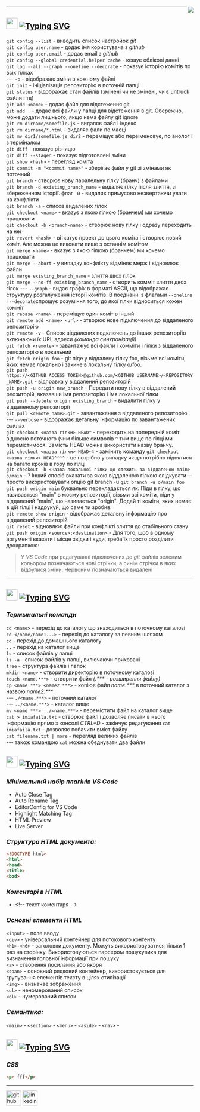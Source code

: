 [<img src="https://img.shields.io/badge/made%20by-Nightmare-blue" align="right"/>](https://github.com/qnightmare/)
___
## [<img src="https://img.shields.io/badge/⁘-Lesson%201-green" height="30" />](https://github.com/qnightmare/today-i-lerned/edit/main/README.md#lesson-1)  [![Typing SVG](https://readme-typing-svg.herokuapp.com?color=F7F7F7&background=3499D4&vCenter=true&width=750&height=30&lines=+~+Main+git+command)](https://git.io/typing-svg)
  `git config --list` - виводить список настройок *git*  
  `git config user.name` - додає імя користувача з *github*  
  `git config user.email` - додає email з *github*  
  `git config --global credential.helper cache` - кешує облікові данні  
  `git log --all --graph --oneline --decorate` - показує історію комітів по всіх гілках  
  --- `-p` - відображає зміни в кожному файлі  
  `git init`        - ініціалізація репозиторію в поточній папці  
  `git status`      - відображає стан файлів (змінені чи не змінені, чи є untruck файли і тд)  
  `git add <name>`  - додає файл для відстеження git  
  `git add .`       - додає всі файли у папці для відстеження в git. Обережно, може додати лишнього, якщо нема файлу git ignore  
  `git rm dirname/somefile.js` - видаляє файл і індекс  
  `git rm dirname/*.html` - видаляє фали по масці  
  `git mv dir1/somefile.js dir2` - переміщує або переіменовує, по анології з терміналом  
  `git diff` - показує різницю  
  `git diff --staged` - показує підготовлені зміни  
  `git show <hash>` - перегляд коміта  
   `git commit -m "<commit name>"` - зберігає файл у git зі змінами як поточний  
  `git branch`      - створює нову паралельну гілку (бранч) з файлами  
  `git branch -d existing_branch_name` - видаляє гілку після злиття, зі збереженням історії. флаг `-D` - видаляє примусово незвертаючи уваги на конфлікти  
  `git branch -a` - списов видалених гілок  
  `git checkout <name>` - вказує з якою гілкою (бранчем) ми хочемо працювати  
  `git checkout -b <branch-name>` - створює нову гілку і одразу переходить на неї  
  `git revert <hash>` - віткатує проект до цього коміта і створює новий коміт. Але можна це виконати лише з останнім комітом  
  `git merge <name>` - вказує з якою гілкою (бранчем) ми хочемо працювати  
  `git merge --abort` - у випадку конфлікту відміняє мерж і відновлює файли  
  `git merge existing_branch_name` - злиття двох гілок  
  `git merge --no-ff existing_branch_name` - створить комміт злиття двох гілок 
  --- `--graph` - видає графік в форматі ASCII, що відображає структуру розгалуження історії комітів. В поєднанні з флагами `--oneline` i `--decorate`спрощує розуміння того, до якої гілки відноситься кожен комміт  
  `git rebase <name>` - переміщує один коміт в інший  
  `git remote add <name> <url>` - зтворює нове підключення до віддаленого репозиторію  
  `git remote -v` - Список віддалених подключень до інших репозиторіїв включаючи їх URL адреси *(команда синхронізації)*  
  `git fetch <remote>` - завантажує всі файли і комміти і гілки з віддаленого репозиторію в локальний  
  `git fetch origin foo` - git піде у віддалену гілку foo, візьме всі коміти, яких немає локально і закине в локальну гілку o/foo.  
  `git push https://<GITHUB_ACCESS_TOKEN>@github.com/<GITHUB_USERNAME>/<REPOSITORY_NAME>.git` - відправка у віддалений репозиторій  
  `git push -u origin new_branch` - Передати нову гілку в віддалений реозиторій, вказавши імя репозиторію і імя локальної гілки  
  `git push --delete origin existing_branch` - видалити гілку у віддаленому репозиторії  
  `git pull <remote_name>.git` - завантаження з віддаленого репозиторію  
      --- `--verbose` - відображає детальну інформацію по завантажених файлах  
  `git checkout <назва гілки> HEAD^` - переходить на попередній коміт відносно поточного (чим більше символів `^` тим вище по гілці ми перемістимося. Замість HEAD можна використати назву бранчу.  
  `git checkout <назва гілки> HEAD~4` - замінить команду `git checkout <назва гілки> HEAD^^^^` - це потрібно у випадку якщо потрібно піднятися на багато кроків в гору по гілці  
  `git checkout -b <назва локальної гілки що стежить за віддаленою main> o/main` - ?           Інший спосіб вказати за якою віддаленою гілкою слідкувати -- просто використовувати опцію git branch -u `git branch -u o/main foo`
  `git push origin main` буквально перекладається як: Піди в гілку, що називається "main" в моєму репозиторії, візьми всі коміти, піди у віддалений "main", що називається "origin". Додай ті коміти, яких немає в цій гілці і надрукуй, що саме ти зробив.  
  `git remote show origin` - відображає детальну інформацію про віддалений репозиторій  
  `git reset` - відновлює файли при конфлікті злиття до стабільного стану  
  `git push origin <source>:<destination>` - Для того, щоб в одному аргументі <place> вказати і місце звідки і куди, треба їх просто розділити двокрапкою:  
  > У *VS Code* при редагуванні підключених до *git* файлів зеленим кольором позначаються нові стрічки, а синім стрічки в яких відбулися зміни. Червоним позначаються видалені
  ---

## [<img src="https://img.shields.io/badge/⁘-Lesson%202-green" height="30" />](https://github.com/qnightmare/today-i-lerned/edit/main/README.md#lesson-2) [![Typing SVG](https://readme-typing-svg.herokuapp.com?color=F7F7F7&background=3499D4&vCenter=true&width=750&height=30&lines=+~+Main+terminal+command,+start+github)](https://git.io/typing-svg)
### *Термынальні команди*  
  `cd <name>` - перехід до каталогу що знаходиться в поточному каталозі  
  `cd </name/name1...>` - перехід до каталогу за певним шляхом  
  `cd` - перехід до домашнього каталогу  
  `..` - перехід на каталог вище  
  `ls`             - список файлів у папці  
  `ls -a`           - список файлів у папцІ, включаючи приховані  
  `tree`           - структура файлів і папок  
  `mkdir <name>` - створити директорію в поточному каталозі  
  `touch <name.***>` - створити файл *(.\*\*\* - розширення файлу)*  
  `cp <name.***> <name2.***>` - копіює файл *name.\*\*\** в поточний каталог з назвою *name2.\*\*\**  
 --- `./<name.***>` - поточний каталог  
---  `../<name.***>` - каталог вище  
`mv <name.***> ../<name.***>` - перемістити файл на каталог вище  
`cat > imiafaila.txt` - створює файл і дозволяє писати в нього інформацію прямо з консолі  *CTRL+D* - закінчує редагування
`cat imiafaila.txt` - дозволяє побачити вміст файлу  
`cat filename.txt | more` - перегляд великих файлів  
--- також командою `cat` можна обєднувати два файли  

## [<img src="https://img.shields.io/badge/⁘-Lesson%203-green" height="30" />](https://github.com/qnightmare/today-i-lerned/edit/main/README.md#lesson-2) [![Typing SVG](https://readme-typing-svg.herokuapp.com?color=F7F7F7&background=3499D4&vCenter=true&width=750&height=30&lines=+~+HTML+base+command)](https://git.io/typing-svg)
### *Мінімальний набір плагінів VS Code*  
  - Auto Close Tag  
  - Auto Rename Tag  
  - EditorConfig for VS Code  
  - Highlight Matching Tag  
  - HTML Preview  
  - Live Server  

### *Структура HTML документа:*
  ```HTML
  <!DOCTYPE html>  
  <html>  
  <head>  
  <title>  
  <bod>
  ```
### *Коментарі в HTML*  
  - \<\!-- текст коментаря --\>  
  ### *Основні елементи HTML*  
  `<input>` - поле вводу  
  `<div>` - універсальний контейнер для потокового контенту  
  `<h1>-<h6>` - заголовки документу. Можуть використовуватися тільки 1 раз на сторінку. Використовуються парсером пошукувика для визначення головної інформації при пошуку  
  `<a>` - створення посилання або якоря  
  `<span>` - основний рядковий контейнер, використовується для групування елементів тексту в цілях стилізації  
  `<img>` - визначає зображення  
  `<ul>` - неномерований список  
  `<ol>` - нумерований список  
### *Семантика:*  
  `<main>` - 
  `<section>` - 
  `<menu>` - 
  `<aside>` - 
  `<nav>` - 
  
  
  
## [<img src="https://img.shields.io/badge/⁘-Lesson%204-green" height="30" />](https://github.com/qnightmare/today-i-lerned/edit/main/README.md#lesson-2) [![Typing SVG](https://readme-typing-svg.herokuapp.com?color=F7F7F7&background=3499D4&vCenter=true&width=750&height=30&lines=+~+Main+terminal+command,+start+github)](https://git.io/typing-svg)
### *CSS*  
  
  
  
```HTML
<p> fff</p> 
```

___
[<img src='https://cdn.jsdelivr.net/npm/simple-icons@3.0.1/icons/github.svg' alt='github' height='40'>](https://github.com/https://github.com/qnightmare)  [<img src='https://cdn.jsdelivr.net/npm/simple-icons@3.0.1/icons/linkedin.svg' alt='linkedin' height='40'>](https://www.linkedin.com/in/https://www.linkedin.com/in/volodymyr-vysotskyi/)  
